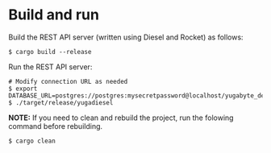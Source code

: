# Build and run

Build the REST API server (written using Diesel and Rocket) as follows:

```
$ cargo build --release
```

Run the REST API server:

```
# Modify connection URL as needed
$ export DATABASE_URL=postgres://postgres:mysecretpassword@localhost/yugabyte_demo
$ ./target/release/yugadiesel
```

**NOTE:** If you need to clean and rebuild the project, run the folowing command before rebuilding.

```
$ cargo clean
```